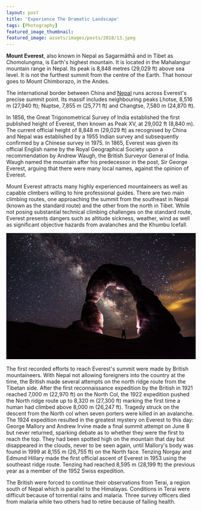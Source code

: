 ```yaml
---
layout: post
title: 'Experience The Dramatic Landscape'
tags: [Photography]
featured_image_thumbnail:
featured_image: assets/images/posts/2018/13.jpeg
---
```


**Mount Everest**, also known in Nepal as Sagarmāthā and in Tibet as Chomolungma, is Earth's highest mountain. It is located in the Mahalangur mountain range in Nepal. Its peak is 8,848 metres (29,029 ft) above sea level. It is not the furthest summit from the centre of the Earth. That honour goes to Mount Chimborazo, in the Andes.

<!--more-->

The international border between China and [Nepal](https://en.wikipedia.org/wiki/Nepal) runs across Everest's precise summit point. Its massif includes neighbouring peaks Lhotse, 8,516 m (27,940 ft); Nuptse, 7,855 m (25,771 ft) and Changtse, 7,580 m (24,870 ft).

In 1856, the Great Trigonometrical Survey of India established the first published height of Everest, then known as Peak XV, at 29,002 ft (8,840 m). The current official height of 8,848 m (29,029 ft) as recognised by China and Nepal was established by a 1955 Indian survey and subsequently confirmed by a Chinese survey in 1975. In 1865, Everest was given its official English name by the Royal Geographical Society upon a recommendation by Andrew Waugh, the British Surveyor General of India. Waugh named the mountain after his predecessor in the post, Sir George Everest, arguing that there were many local names, against the opinion of Everest.

Mount Everest attracts many highly experienced mountaineers as well as capable climbers willing to hire professional guides. There are two main climbing routes, one approaching the summit from the southeast in Nepal (known as the standard route) and the other from the north in Tibet. While not posing substantial technical climbing challenges on the standard route, Everest presents dangers such as altitude sickness, weather, wind as well as significant objective hazards from avalanches and the Khumbu Icefall.

![](assets/images/posts/2018/20.jpg#wide)

The first recorded efforts to reach Everest's summit were made by British mountaineers. With Nepal not allowing foreigners into the country at the time, the British made several attempts on the north ridge route from the Tibetan side. After the first reconnaissance expedition by the British in 1921 reached 7,000 m (22,970 ft) on the North Col, the 1922 expedition pushed the North ridge route up to 8,320 m (27,300 ft) marking the first time a human had climbed above 8,000 m (26,247 ft). Tragedy struck on the descent from the North col when seven porters were killed in an avalanche. The 1924 expedition resulted in the greatest mystery on Everest to this day: George Mallory and Andrew Irvine made a final summit attempt on June 8 but never returned, sparking debate as to whether they were the first to reach the top. They had been spotted high on the mountain that day but disappeared in the clouds, never to be seen again, until Mallory's body was found in 1999 at 8,155 m (26,755 ft) on the North face. Tenzing Norgay and Edmund Hillary made the first official ascent of Everest in 1953 using the southeast ridge route. Tenzing had reached 8,595 m (28,199 ft) the previous year as a member of the 1952 Swiss expedition.

The British were forced to continue their observations from Terai, a region south of Nepal which is parallel to the Himalayas. Conditions in Terai were difficult because of torrential rains and malaria. Three survey officers died from malaria while two others had to retire because of failing health.

